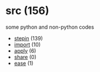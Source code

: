 # src (156)
some python and non-python codes

+ [stepin](stepin/README.md) (139)
+ [import](import/README.md) (10)
+ [apply](apply/README.md) (6)
+ [share](share/README.md) (0)
+ [ease](ease/README.md) (1)
